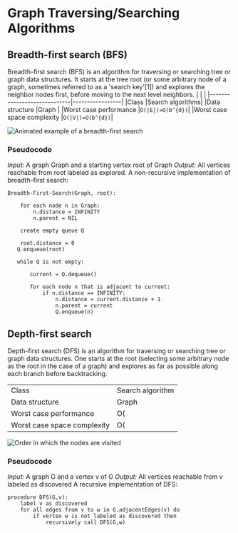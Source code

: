 # Graph Traversing/Searching Algorithms

## Breadth-first search (BFS)

Breadth-first search (BFS) is an algorithm for traversing or searching tree or graph data structures. It starts at the tree root (or some arbitrary node of a graph, sometimes referred to as a 'search key'[1]) and explores the neighbor nodes first, before moving to the next level neighbors.
|                             |                 |
|-----------------------------|-----------------|
|Class                        |Search algorithms|
|Data structure               |Graph            |
|Worst case performance       |`O(|E|)=O(b^{d})`|
|Worst case space complexity  |`O(|V|)=O(b^{d})`|

![Animated example of a breadth-first search](https://upload.wikimedia.org/wikipedia/commons/4/46/Animated_BFS.gif)

### Pseudocode

*Input:* A graph Graph and a starting vertex root of Graph
*Output:* All vertices reachable from root labeled as explored.
A non-recursive implementation of breadth-first search:

```
Breadth-First-Search(Graph, root):

    for each node n in Graph:
        n.distance = INFINITY
        n.parent = NIL

    create empty queue Q

    root.distance = 0
   Q.enqueue(root)

   while Q is not empty:

       current = Q.dequeue()

       for each node n that is adjacent to current:
           if n.distance == INFINITY:
               n.distance = current.distance + 1
               n.parent = current
               Q.enqueue(n)
```

## Depth-first search

Depth-first search (DFS) is an algorithm for traversing or searching tree or graph data structures. One starts at the root (selecting some arbitrary node as the root in the case of a graph) and explores as far as possible along each branch before backtracking.

|                             |                 |
|----------------------------|-----------------|
|Class                       |Search algorithm |
|Data structure              |Graph            |
|Worst case performance      |O(|E|)           |
|Worst case space complexity |O(|V|)           |

![Order in which the nodes are visited](https://upload.wikimedia.org/wikipedia/commons/1/1f/Depth-first-tree.svg)

### Pseudocode
*Input:* A graph G and a vertex v of G
*Output:* All vertices reachable from v labeled as discovered
A recursive implementation of DFS:

```
procedure DFS(G,v):
    label v as discovered
    for all edges from v to w in G.adjacentEdges(v) do
        if vertex w is not labeled as discovered then
            recursively call DFS(G,w)
```
